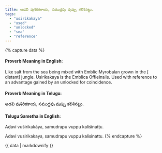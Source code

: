 ```yaml
---
title: అడవి వుశిరికకాయ, సముద్రపు వుప్పు కలిశినట్టు.
tags:
  - "usirikakaya"
  - "used"
  - "unlocked"
  - "sea"
  - "reference"
---
```


{% capture data %}
#### Proverb Meaning in English:
Like salt from the sea being mixed with Emblic Myrobalan grown in the [ distant] jungle.
Usirikakaya is the Emblica Offleinalis.
Used with reference to an advantage gained by an unlocked for coincidence.

#### Proverb Meaning in Telugu:
అడవి వుశిరికకాయ, సముద్రపు వుప్పు కలిశినట్టు.

#### Telugu Sametha in English:
Aḍavi vuśirikakāya, samudrapu vuppu kaliśinaṭṭu.

Adavi vusirikakaya, samudrapu vuppu kalisinattu.
{% endcapture %}

{{ data | markdownify }}


